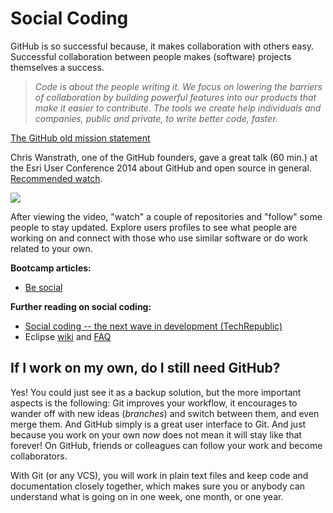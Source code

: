 # Social Coding

GitHub is so successful because, it makes collaboration with others easy. Successful collaboration between people makes (software) projects themselves a success.


> *Code is about the people writing it. We focus on lowering the barriers of collaboration by building powerful features into our products that make it easier to contribute. The tools we create help individuals and companies, public and private, to write better code, faster.* 

[The GitHub old mission statement](http://www.techrepublic.com/blog/it-consultant/social-coding-the-next-wave-in-development/)

Chris Wanstrath, one of the GitHub founders, gave a great talk (60 min.) at the Esri User Conference 2014 about GitHub and open source in general. [Recommended watch](http://video.esri.com/watch/3223/social-coding-and-the-future-of-open-source ).


![](http://video.esri.com//thumbs/2014/03/3223/3223-social-coding-and-the-future-of-open-source_l.jpg)

After viewing the video, "watch" a couple of repositories and "follow" some people to stay updated. Explore users profiles to see what people are working on and connect with those who use similar software or do work related to your own.

**Bootcamp articles:**

* [Be social](https://help.github.com/articles/be-social/)
 
**Further reading on social coding:**

* [Social coding -- the next wave in development (TechRepublic)](http://www.techrepublic.com/blog/it-consultant/social-coding-the-next-wave-in-development/)
* Eclipse [wiki](https://wiki.eclipse.org/Social_Coding) and [FAQ](http://www.eclipse.org/org/SocialCodingFAQ.php)


## If I work on my own, do I still need GitHub?

<i class="octicon octicon-megahone"></i> Yes! You could just see it as a backup solution, but the more important aspects is the following: Git improves <i class="octicon octicon-mortar-board"></i> your workflow, it encourages to wander off with new ideas (*branches*) and switch between them, and even merge them. And GitHub simply is a great user interface to Git. And just because you work on your own _now_ does not mean it will stay like that forever! On GitHub, friends or colleagues can follow your work and become collaborators.

With Git (or any VCS), you will work in plain text files and keep code and documentation closely together, which makes sure you or anybody can understand what is going on in one week, one month, or one year. 